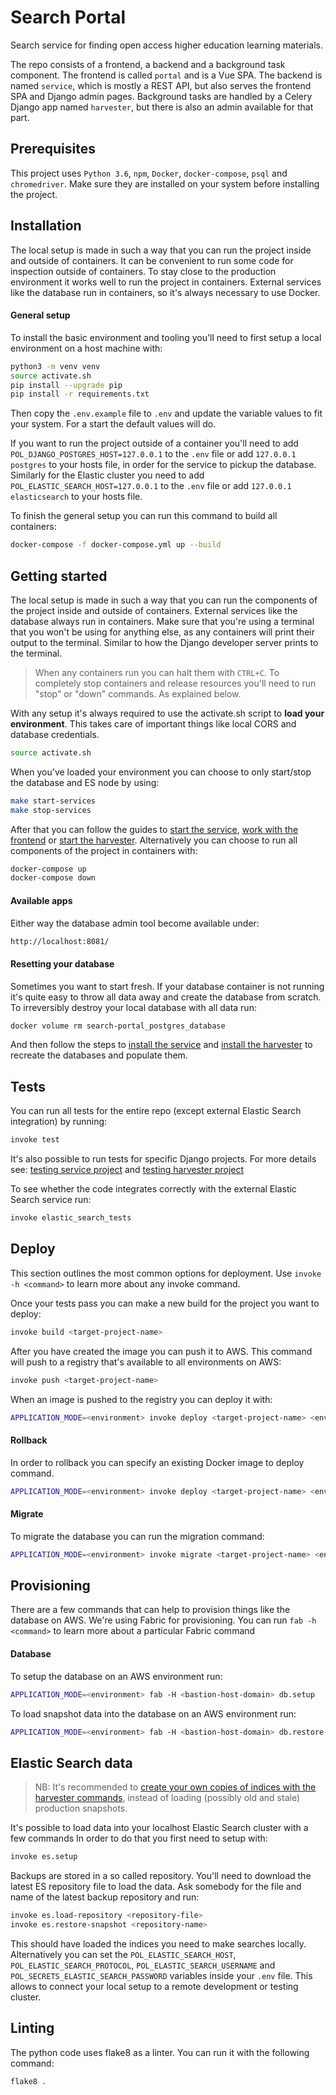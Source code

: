 Search Portal
=============

Search service for finding open access higher education learning materials.

The repo consists of a frontend, a backend and a background task component.
The frontend is called ``portal`` and is a Vue SPA.
The backend is named ``service``, which is mostly a REST API, but also serves the frontend SPA and Django admin pages.
Background tasks are handled by a Celery Django app named ``harvester``,
but there is also an admin available for that part.


Prerequisites
-------------

This project uses ``Python 3.6``, ``npm``, ``Docker``, ``docker-compose``, ``psql`` and ``chromedriver``.
Make sure they are installed on your system before installing the project.


Installation
------------

The local setup is made in such a way that you can run the project inside and outside of containers.
It can be convenient to run some code for inspection outside of containers.
To stay close to the production environment it works well to run the project in containers.
External services like the database run in containers, so it's always necessary to use Docker.


#### General setup

To install the basic environment and tooling you'll need to first setup a local environment on a host machine with:

```bash
python3 -m venv venv
source activate.sh
pip install --upgrade pip
pip install -r requirements.txt
```

Then copy the ``.env.example`` file to ``.env`` and update the variable values to fit your system.
For a start the default values will do.

If you want to run the project outside of a container you'll need to add ``POL_DJANGO_POSTGRES_HOST=127.0.0.1``
to the ``.env`` file or add ``127.0.0.1 postgres`` to your hosts file, in order for the service to pickup the database.
Similarly for the Elastic cluster you need to add ``POL_ELASTIC_SEARCH_HOST=127.0.0.1`` to the ``.env`` file
or add ``127.0.0.1 elasticsearch`` to your hosts file.

To finish the general setup you can run this command to build all containers:

```bash
docker-compose -f docker-compose.yml up --build
```


Getting started
---------------

The local setup is made in such a way that you can run the components of the project inside and outside of containers.
External services like the database always run in containers.
Make sure that you're using a terminal that you won't be using for anything else, 
as any containers will print their output to the terminal.
Similar to how the Django developer server prints to the terminal.

> When any containers run you can halt them with ``CTRL+C``.
> To completely stop containers and release resources you'll need to run "stop" or "down" commands.
> As explained below.

With any setup it's always required to use the activate.sh script to **load your environment**.
This takes care of important things like local CORS and database credentials.

```bash
source activate.sh
```

When you've loaded your environment you can choose to only start/stop the database and ES node by using:

```bash
make start-services
make stop-services
```

After that you can follow the guides to [start the service](service/README.md),
[work with the frontend](portal/README.md) or [start the harvester](harvester/README.md).
Alternatively you can choose to run all components of the project in containers with:

```bash
docker-compose up
docker-compose down
```


#### Available apps

Either way the database admin tool become available under:

```bash
http://localhost:8081/
```


#### Resetting your database

Sometimes you want to start fresh.
If your database container is not running it's quite easy to throw all data away and create the database from scratch.
To irreversibly destroy your local database with all data run:

```bash
docker volume rm search-portal_postgres_database
```

And then follow the steps to [install the service](service/README.md#installation) and
[install the harvester](harvester/README.md#installation) to recreate the databases and populate them.


Tests
-----

You can run all tests for the entire repo (except external Elastic Search integration) by running:

```bash
invoke test
```

It's also possible to run tests for specific Django projects.
For more details see: [testing service project](service/README.md#tests) and
[testing harvester project](harvester/README.md#tests)

To see whether the code integrates correctly with the external Elastic Search service run:

```bash
invoke elastic_search_tests
```


Deploy
------

This section outlines the most common options for deployment.
Use ``invoke -h <command>`` to learn more about any invoke command.

Once your tests pass you can make a new build for the project you want to deploy:

```bash
invoke build <target-project-name>
```

After you have created the image you can push it to AWS.
This command will push to a registry that's available to all environments on AWS:

```bash
invoke push <target-project-name>
```

When an image is pushed to the registry you can deploy it with:

```bash
APPLICATION_MODE=<environment> invoke deploy <target-project-name> <environment>
```


#### Rollback

In order to rollback you can specify an existing Docker image to deploy command.

```bash
APPLICATION_MODE=<environment> invoke deploy <target-project-name> <environment> -v <rollback-version>
```


#### Migrate

To migrate the database you can run the migration command:

```bash
APPLICATION_MODE=<environment> invoke migrate <target-project-name> <environment>
```


Provisioning
------------

There are a few commands that can help to provision things like the database on AWS.
We're using Fabric for provisioning.
You can run ``fab -h <command>`` to learn more about a particular Fabric command


#### Database

To setup the database on an AWS environment run:

```bash
APPLICATION_MODE=<environment> fab -H <bastion-host-domain> db.setup
```

To load snapshot data into the database on an AWS environment run:

```bash
APPLICATION_MODE=<environment> fab -H <bastion-host-domain> db.restore-snapshot
```


Elastic Search data
-------------------

> NB: It's recommended to [create your own copies of indices with the harvester commands](harvester/README.md#harvesting),
> instead of loading (possibly old and stale) production snapshots.

It's possible to load data into your localhost Elastic Search cluster with a few commands
In order to do that you first need to setup with:

```bash
invoke es.setup
```

Backups are stored in a so called repository. You'll need to download the latest ES repository file to load the data.
Ask somebody for the file and name of the latest backup repository and run:

```bash
invoke es.load-repository <repository-file>
invoke es.restore-snapshot <repository-name>
```

This should have loaded the indices you need to make searches locally.
Alternatively you can set the
``POL_ELASTIC_SEARCH_HOST``, ``POL_ELASTIC_SEARCH_PROTOCOL``, ``POL_ELASTIC_SEARCH_USERNAME`` and
``POL_SECRETS_ELASTIC_SEARCH_PASSWORD`` variables inside your ``.env`` file.
This allows to connect your local setup to a remote development or testing cluster.


Linting
-------

The python code uses flake8 as a linter. You can run it with the following command:

```bash
flake8 .
```
